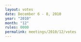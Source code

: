 ```yaml
---
layout: votes
date: December 6 - 8, 2010
year: "2010"
month: "12"
rules: 0000
permalink: meetings/2010/12/votes
---
```

